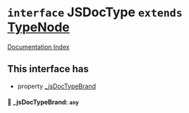 # `interface` JSDocType `extends` [TypeNode](../interface.TypeNode/README.md)

[Documentation Index](../README.md)

## This interface has

- property [\_jsDocTypeBrand](#-_jsdoctypebrand-any)


#### 📄 \_jsDocTypeBrand: `any`



